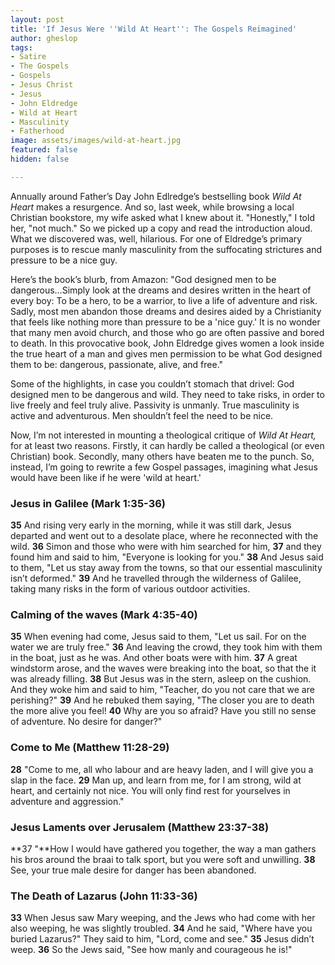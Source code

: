 ```yaml
---
layout: post
title: 'If Jesus Were ''Wild At Heart'': The Gospels Reimagined'
author: gheslop
tags:
- Satire
- The Gospels
- Gospels
- Jesus Christ
- Jesus
- John Eldredge
- Wild at Heart
- Masculinity
- Fatherhood
image: assets/images/wild-at-heart.jpg
featured: false
hidden: false

---
```

Annually around Father’s Day John Edlredge’s bestselling book _Wild At Heart_ makes a resurgence. And so, last week, while browsing a local Christian bookstore, my wife asked what I knew about it. "Honestly," I told her, "not much." So we picked up a copy and read the introduction aloud. What we discovered was, well, hilarious. For one of Eldredge’s primary purposes is to rescue manly masculinity from the suffocating strictures and pressure to be a nice guy.

Here’s the book’s blurb, from Amazon: "God designed men to be dangerous…Simply look at the dreams and desires written in the heart of every boy: To be a hero, to be a warrior, to live a life of adventure and risk. Sadly, most men abandon those dreams and desires aided by a Christianity that feels like nothing more than pressure to be a 'nice guy.' It is no wonder that many men avoid church, and those who go are often passive and bored to death. In this provocative book, John Eldredge gives women a look inside the true heart of a man and gives men permission to be what God designed them to be: dangerous, passionate, alive, and free."

Some of the highlights, in case you couldn’t stomach that drivel: God designed men to be dangerous and wild. They need to take risks, in order to live freely and feel truly alive. Passivity is unmanly. True masculinity is active and adventurous. Men shouldn’t feel the need to be nice.

Now, I’m not interested in mounting a theological critique of _Wild At Heart,_ for at least two reasons. Firstly, it can hardly be called a theological (or even Christian) book. Secondly, many others have beaten me to the punch. So, instead, I’m going to rewrite a few Gospel passages, imagining what Jesus would have been like if he were 'wild at heart.'

### Jesus in Galilee (Mark 1:35-36)

**35** And rising very early in the morning, while it was still dark, Jesus departed and went out to a desolate place, where he reconnected with the wild. **36** Simon and those who were with him searched for him, **37** and they found him and said to him, "Everyone is looking for you." **38** And Jesus said to them, "Let us stay away from the towns, so that our essential masculinity isn’t deformed." **39** And he travelled through the wilderness of Galilee, taking many risks in the form of various outdoor activities.

### Calming of the waves (Mark 4:35-40)

**35** When evening had come, Jesus said to them, "Let us sail. For on the water we are truly free." **36** And leaving the crowd, they took him with them in the boat, just as he was. And other boats were with him. **37** A great windstorm arose, and the waves were breaking into the boat, so that the it was already filling. **38** But Jesus was in the stern, asleep on the cushion. And they woke him and said to him, "Teacher, do you not care that we are perishing?" **39** And he rebuked them saying, "The closer you are to death the more alive you feel! **40** Why are you so afraid? Have you still no sense of adventure. No desire for danger?"

### Come to Me (Matthew 11:28-29)

**28** "Come to me, all who labour and are heavy laden, and I will give you a slap in the face. **29** Man up, and learn from me, for I am strong, wild at heart, and certainly not nice. You will only find rest for yourselves in adventure and aggression."

### Jesus Laments over Jerusalem (Matthew 23:37-38)

\**37 "**How I would have gathered you together, the way a man gathers his bros around the braai to talk sport, but you were soft and unwilling. **38** See, your true male desire for danger has been abandoned.

### The Death of Lazarus (John 11:33-36)

**33** When Jesus saw Mary weeping, and the Jews who had come with her also weeping, he was slightly troubled. **34** And he said, "Where have you buried Lazarus?" They said to him, "Lord, come and see." **35** Jesus didn’t weep. **36** So the Jews said, "See how manly and courageous he is!"